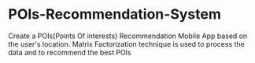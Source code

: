 # POIs-Recommendation-System
Create a POIs(Points Of interests) Recommendation Mobile App based on the user's location.
Matrix Factorization technique is used to process the data and to recommend the best POIs
